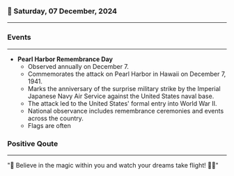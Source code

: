 ### 📅 Saturday, 07 December, 2024
------
### Events
------
- **Pearl Harbor Remembrance Day**
  - Observed annually on December 7.
  - Commemorates the attack on Pearl Harbor in Hawaii on December 7, 1941.
  - Marks the anniversary of the surprise military strike by the Imperial Japanese Navy Air Service against the United States naval base.
  - The attack led to the United States' formal entry into World War II.
  - National observance includes remembrance ceremonies and events across the country.
  - Flags are often
### Positive Qoute
------
"🌟 Believe in the magic within you and watch your dreams take flight! 🚀✨"
